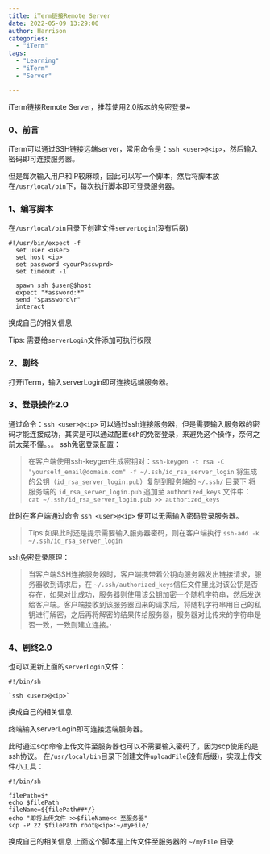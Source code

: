 ```yaml
---
title: iTerm链接Remote Server
date: 2022-05-09 13:29:00
author: Harrison
categories:
  - "iTerm"
tags:
  - "Learning"
  - "iTerm"
  - "Server"

---
```

iTerm链接Remote Server，推荐使用2.0版本的免密登录~
<!-- more -->
### 0、前言

iTerm可以通过SSH链接远端server，常用命令是：`ssh <user>@<ip>`，然后输入密码即可连接服务器。

但是每次输入用户和IP较麻烦，因此可以写一个脚本，然后将脚本放在`/usr/local/bin`下，每次执行脚本即可登录服务器。

### 1、编写脚本

在`/usr/local/bin`目录下创建文件`serverLogin`(没有后缀)

```shell
#!/usr/bin/expect -f
  set user <user>
  set host <ip>
  set password <yourPasswprd>
  set timeout -1

  spawn ssh $user@$host
  expect "*assword:*"
  send "$password\r"
  interact
```

<user> <ip> <yourPasswprd> 换成自己的相关信息

Tips: 需要给`serverLogin`文件添加可执行权限

### 2、剧终

打开iTerm，输入serverLogin即可连接远端服务器。

### 3、登录操作2.0

通过命令：`ssh <user>@<ip>` 可以通过ssh连接服务器，但是需要输入服务器的密码才能连接成功，其实是可以通过配置ssh的免密登录，来避免这个操作，奈何之前太菜不懂。。。
ssh免密登录配置：
> 在客户端使用ssh-keygen生成密钥对：`ssh-keygen -t rsa -C "yourself_email@domain.com" -f ~/.ssh/id_rsa_server_login` 
> 将生成的公钥（`id_rsa_server_login.pub`）复制到服务端的 `~/.ssh/` 目录下
> 将服务端的 `id_rsa_server_login.pub` 追加至 `authorized_keys` 文件中： `cat ~/.ssh/id_rsa_server_login.pub >> authorized_keys`

此时在客户端通过命令 `ssh <user>@<ip>` 便可以无需输入密码登录服务器。
> Tips:如果此时还是提示需要输入服务器密码，则在客户端执行 `ssh-add -k ~/.ssh/id_rsa_server_login`

ssh免密登录原理：
> 当客户端SSH连接服务器时，客户端携带着公钥向服务器发出链接请求，服务器收到请求后，在 `~/.ssh/authorized_keys`信任文件里比对该公钥是否存在，如果对比成功，服务器则使用该公钥加密一个随机字符串，然后发送给客户端。客户端接收到该服务器回来的请求后，将随机字符串用自己的私钥进行解密，之后再将解密的结果传给服务器，服务器对比传来的字符串是否一致，一致则建立连接。·

### 4、剧终2.0

也可以更新上面的`serverLogin`文件：
```shell
#!/bin/sh

`ssh <user>@<ip>`
```

<user> <ip> 换成自己的相关信息

终端输入serverLogin即可连接远端服务器。

此时通过scp命令上传文件至服务器也可以不需要输入密码了，因为scp使用的是ssh协议。
在`/usr/local/bin`目录下创建文件`uploadFile`(没有后缀)，实现上传文件小工具：
```shell
#!/bin/sh

filePath=$*
echo $filePath
fileName=${filePath##*/}
echo "即将上传文件 >>$fileName<< 至服务器"
scp -P 22 $filePath root@<ip>:~/myFile/
```
<ip> 换成自己的相关信息
上面这个脚本是上传文件至服务器的 `~/myFile` 目录
